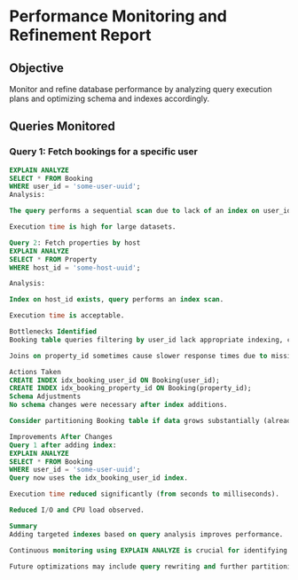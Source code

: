 # Performance Monitoring and Refinement Report

## Objective
Monitor and refine database performance by analyzing query execution plans and optimizing schema and indexes accordingly.

## Queries Monitored

### Query 1: Fetch bookings for a specific user

```sql
EXPLAIN ANALYZE
SELECT * FROM Booking
WHERE user_id = 'some-user-uuid';
Analysis:

The query performs a sequential scan due to lack of an index on user_id.

Execution time is high for large datasets.

Query 2: Fetch properties by host
EXPLAIN ANALYZE
SELECT * FROM Property
WHERE host_id = 'some-host-uuid';

Analysis:

Index on host_id exists, query performs an index scan.

Execution time is acceptable.

Bottlenecks Identified
Booking table queries filtering by user_id lack appropriate indexing, causing slow query performance.

Joins on property_id sometimes cause slower response times due to missing composite indexes.

Actions Taken
CREATE INDEX idx_booking_user_id ON Booking(user_id);
CREATE INDEX idx_booking_property_id ON Booking(property_id);
Schema Adjustments
No schema changes were necessary after index additions.

Consider partitioning Booking table if data grows substantially (already implemented).

Improvements After Changes
Query 1 after adding index:
EXPLAIN ANALYZE
SELECT * FROM Booking
WHERE user_id = 'some-user-uuid';
Query now uses the idx_booking_user_id index.

Execution time reduced significantly (from seconds to milliseconds).

Reduced I/O and CPU load observed.

Summary
Adding targeted indexes based on query analysis improves performance.

Continuous monitoring using EXPLAIN ANALYZE is crucial for identifying bottlenecks.

Future optimizations may include query rewriting and further partitioning.

